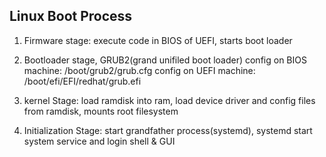 ## Linux Boot Process

1. Firmware stage: execute code in BIOS of UEFI, starts boot loader

2. Bootloader stage, GRUB2(grand unifiled boot loader)
   config on BIOS machine: /boot/grub2/grub.cfg
   config on UEFI machine: /boot/efi/EFI/redhat/grub.efi

3. kernel Stage: load ramdisk into ram, load device driver and config files from ramdisk, mounts root filesystem

4. Initialization Stage: start grandfather process(systemd), systemd start system service and login shell & GUI
